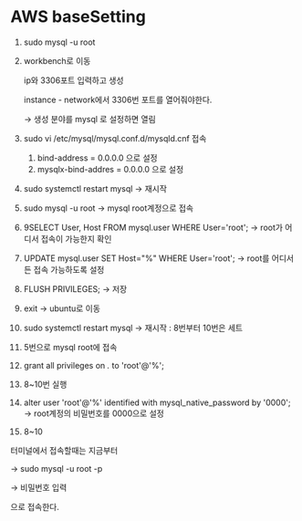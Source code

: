 # AWS baseSetting

1. sudo mysql -u root
2. workbench로 이동
    
    ip와 3306포트 입력하고 생성
    
    instance - network에서 3306번 포트를 열어줘야한다. 
    
    → 생성 분야를 mysql 로 설정하면 열림
    
3.  sudo vi /etc/mysql/mysql.conf.d/mysqld.cnf 접속
    1. bind-address = 0.0.0.0 으로 설정
    2. mysqlx-bind-addres = 0.0.0.0 으로 설정
4. sudo systemctl restart mysql → 재시작
5. sudo mysql -u root → mysql root계정으로 접속
6. 9SELECT User, Host FROM mysql.user WHERE User='root'; → root가 어디서 접속이 가능한지 확인
7. UPDATE mysql.user SET Host="%" WHERE User='root'; → root를 어디서든 접속 가능하도록 설정
8. FLUSH PRIVILEGES; → 저장
9. exit → ubuntu로 이동
10. sudo systemctl restart mysql → 재시작 : 8번부터 10번은 세트
11. 5번으로 mysql root에 접속
12. grant all privileges on *.* to 'root'@'%'; 
13. 8~10번 실행
14. alter user 'root'@'%' identified with mysql_native_password by '0000'; → root계정의 비밀번호를 0000으로 설정
15. 8~10

터미널에서 접속할때는 지금부터

→ sudo mysql  -u root -p 

→ 비밀번호 입력

으로 접속한다.
